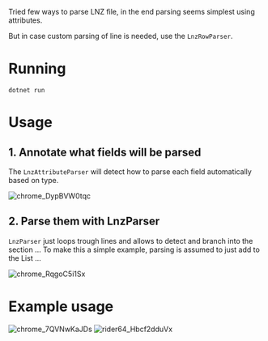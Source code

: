 Tried few ways to parse LNZ file, in the end parsing seems simplest using attributes.

But in case custom parsing of line is needed, use the `LnzRowParser`.

# Running

`dotnet run`

# Usage
## 1. Annotate what fields will be parsed

The `LnzAttributeParser` will detect how to parse each field automatically based on type.

![chrome_DypBVW0tqc](https://github.com/user-attachments/assets/4c15d10a-50bc-40c5-a8ed-8b9746acd22f)

## 2. Parse them with LnzParser

`LnzParser` just loops trough lines and allows to detect and branch into the section ... To make this a simple example, parsing is assumed to just add to the List<T> ...

![chrome_RqgoC5i1Sx](https://github.com/user-attachments/assets/a7e2e84e-a731-4d54-a79e-a02b2c116998)

# Example usage
![chrome_7QVNwKaJDs](https://github.com/user-attachments/assets/9568caca-6e9d-4c36-98cf-05c46f136c79)
![rider64_Hbcf2dduVx](https://github.com/user-attachments/assets/6456c1ce-b4df-4de3-8545-6b37f5c69c86)
